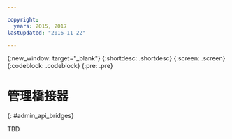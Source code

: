 ```yaml
---

copyright:
  years: 2015, 2017
lastupdated: "2016-11-22"

---
```


{:new_window: target="_blank"}
{:shortdesc: .shortdesc}
{:screen: .screen}
{:codeblock: .codeblock}
{:pre: .pre}

# 管理橋接器
{: #admin_api_bridges}

TBD

<!-- begin STAGING ONLY -->

<!-- end STAGING ONLY -->

<!-- non-china -->



